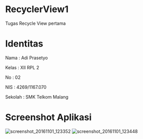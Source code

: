 # RecyclerView1
Tugas Recycle View pertama

# Identitas
Nama : Adi Prasetyo

Kelas : XII RPL 2

No : 02

NIS : 4269/1167.070

Sekolah : SMK Telkom Malang

# Screenshot Aplikasi
![screenshot_20161101_123352](https://cloud.githubusercontent.com/assets/15698905/19955946/2ab4590c-a1b9-11e6-978a-30e83a6d1cb5.png)
![screenshot_20161101_123448](https://cloud.githubusercontent.com/assets/15698905/19955947/2ac403b6-a1b9-11e6-8c5a-b4accbc865dc.png)
